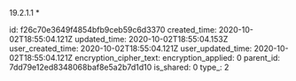 19.2.1.1 *

id: f26c70e3649f4854bfb9ceb59c6d3370
created_time: 2020-10-02T18:55:04.121Z
updated_time: 2020-10-02T18:55:04.153Z
user_created_time: 2020-10-02T18:55:04.121Z
user_updated_time: 2020-10-02T18:55:04.121Z
encryption_cipher_text: 
encryption_applied: 0
parent_id: 7dd79e12ed8348068baf8e5a2b7d1d10
is_shared: 0
type_: 2